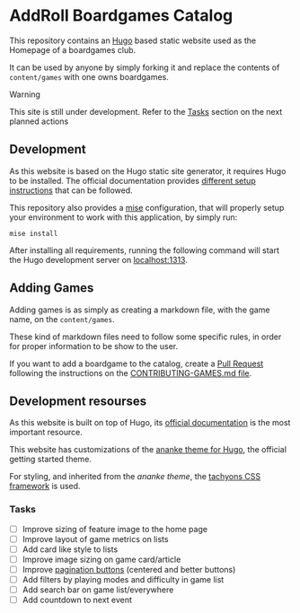 # AddRoll Boardgames Catalog

This repository contains an [Hugo](https://gohugo.io/) based static website used as the Homepage of a boardgames club.

It can be used by anyone by simply forking it and replace the contents of `content/games` with one owns boardgames.

> [!WARNING]
> This site is still under development. Refer to the [Tasks](#tasks) section on the next planned actions

## Development

As this website is based on the Hugo static site generator, it requires Hugo to be installed. The official documentation provides [different setup instructions](https://gohugo.io/installation/linux/) that can be followed.

This repository also provides a [mise](https://mise.jdx.dev/getting-started.html) configuration, that will properly setup your environment to work with this application, by simply run:

```shell
mise install
```

After installing all requirements, running the following command will start the Hugo development server on [localhost:1313](http:localhost:1313).

## Adding Games

Adding games is as simply as creating a markdown file, with the game name, on the `content/games`. 

These kind of markdown files need to follow some specific rules, in order for proper information to be show to the user.

If you want to add a boardgame to the catalog, create a [Pull Request](https://docs.github.com/en/pull-requests/collaborating-with-pull-requests/proposing-changes-to-your-work-with-pull-requests/creating-a-pull-request) following the instructions on the [CONTRIBUTING-GAMES.md file](./CONTRIBUTING-GAMES.md).

## Development resourses

As this website is built on top of Hugo, its [official documentation](https://gohugo.io/documentation/) is the most important resource.

This website has customizations of the [ananke theme for Hugo](https://github.com/theNewDynamic/gohugo-theme-ananke), the official getting started theme.

For styling, and inherited from the *ananke theme*, the [tachyons CSS framework](https://tachyons.io/docs/) is used.

### Tasks

- [ ] Improve sizing of feature image to the home page
- [ ] Improve layout of game metrics on lists
- [ ] Add card like style to lists
- [ ] Improve image sizing on game card/article
- [ ] Improve [pagination buttons](https://gohugo.io/templates/pagination/#navigation) (centered and better buttons)
- [ ] Add filters by playing modes and difficulty in game list
- [ ] Add search bar on game list/everywhere 
- [ ] Add countdown to next event
